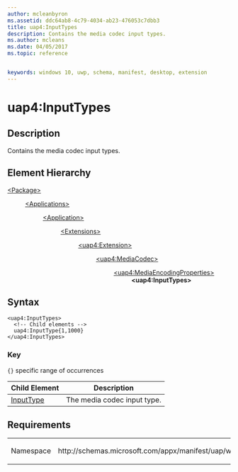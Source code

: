```yaml
---
author: mcleanbyron
ms.assetid: ddc64ab8-4c79-4034-ab23-476053c7dbb3
title: uap4:InputTypes
description: Contains the media codec input types.
ms.author: mcleans
ms.date: 04/05/2017
ms.topic: reference


keywords: windows 10, uwp, schema, manifest, desktop, extension 
---
```


# uap4:InputTypes

## Description
Contains the media codec input types.

## Element Hierarchy
<dl>
<dt><a href="element-package.md">&lt;Package&gt;</a></dt>
<dd>
<dl>
<dt><a href="element-applications.md">&lt;Applications&gt;</a></dt>
<dd>
<dl>
<dt><a href="element-application.md">&lt;Application&gt;</a></dt>
<dd>
<dl>
<dt><a href="element-1-extensions.md">&lt;Extensions&gt;</a></dt>
<dd>
<dl>
<dt><a href="element-uap4-extension.md">&lt;uap4:Extension&gt;</a></dt>
<dd>
<dl>
<dt><a href="element-uap4-mediacodec.md">&lt;uap4:MediaCodec&gt;</a></dt>
<dd>
<dl>
<dt><a href="element-uap4-MediaEncodingProperties.md">&lt;uap4:MediaEncodingProperties&gt;</a></dt>
<dd><b>&lt;uap4:InputTypes&gt;</b></dd>
</dl>
</dd>
</dl>
</dd>
</dl>
</dd>
</dl>
</dd>
</dl>
</dd>
</dl>
</dd>
</dl>

## Syntax
```syntax
<uap4:InputTypes>
  <!-- Child elements -->
  uap4:InputType{1,1000}
</uap4:InputTypes>                   
```

### Key
`{}` specific range of occurrences


| Child Element | Description |
|---------------|-------------|
| [InputType](element-uap4-inputtype.md) | The media codec input type. |


## Requirements

<table>
<colgroup>
<col width="50%" />
<col width="50%" />
</colgroup>
<tbody>
<tr class="odd">
<td><p>Namespace</p></td>
<td><p>http://schemas.microsoft.com/appx/manifest/uap/windows10/4</p></td>
</tr>
</tbody>
</table>